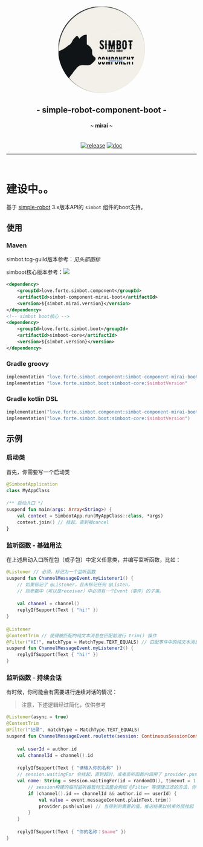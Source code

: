 <div align="center">
    <img src="../.simbot/logo.png" alt="logo" style="width:230px; height:230px; border-radius:50%; " />
    <h2>
        - simple-robot-component-boot -
    </h2>
    <h4>
        ~ mirai ~
    </h4>
    <br />
<a href="https://repo1.maven.org/maven2/love/forte/simbot/component/simbot-component-mirai-boot" target="_blank">
  <img alt="release" src="https://img.shields.io/maven-central/v/love.forte.simbot.component/simbot-component-mirai-boot" /></a>
<a href="https://www.yuque.com/simpler-robot/simpler-robot-doc" target="_blank">
  <img alt="doc" src="https://img.shields.io/badge/doc-yuque-brightgreen" /></a>
<hr />
</div>

<br>

# 建设中。。


基于 [simple-robot](https://github.com/ForteScarlet/simpler-robot) 3.x版本API的 `simbot` 组件的boot支持。


## 使用
### Maven
simbot.tcg-guild版本参考：*见头部图标*

simboot核心版本参考：![](https://img.shields.io/maven-central/v/love.forte.simbot.boot/simboot-core)
```xml
<dependency>
    <groupId>love.forte.simbot.component</groupId>
    <artifactId>simbot-component-mirai-boot</artifactId>
    <version>${simbot.mirai.version}</version>
</dependency>
<!-- simbot boot核心 -->
<dependency>
    <groupId>love.forte.simbot.boot</groupId>
    <artifactId>simboot-core</artifactId>
    <version>${simbot.version}</version>
</dependency>
```

### Gradle groovy

```groovy
implementation "love.forte.simbot.component:simbot-component-mirai-boot:$simbotMiraiVersion"
implementation "love.forte.simbot.boot:simboot-core:$simbotVersion"
```

### Gradle kotlin DSL

```kotlin
implementation("love.forte.simbot.component:simbot-component-mirai-boot:$simbotMiraiVersion")
implementation("love.forte.simbot.boot:simboot-core:$simbotVersion")
```


## 示例

### 启动类
首先，你需要写一个启动类

```kotlin
@SimbootApplication
class MyAppClass

/** 启动入口 */
suspend fun main(args: Array<String>) {
    val context = SimbootApp.run(MyAppClass::class, *args)
    context.join() // 挂起，直到被cancel
}

```

### 监听函数 - 基础用法
在上述启动入口所在包（或子包）中定义任意类，并编写监听函数，比如：

```kotlin
@Listener // 必须，标记为一个监听函数
suspend fun ChannelMessageEvent.myListener1() {
    // 如果标记了 @Listener，且未标记任何 @Listen，
    // 则参数中（可以是receiver）中必须有一个Event（事件）的子类。
    
    val channel = channel() 
    replyIfSupport(Text { "hi!" })
}

@Listener
@ContentTrim // 使得被匹配的纯文本消息在匹配前进行 trim() 操作
@Filter("HI!", matchType = MatchType.TEXT_EQUALS) // 匹配事件中的纯文本消息。
suspend fun ChannelMessageEvent.myListener2() {
    replyIfSupport(Text { "hi!" })
}
```

### 监听函数 - 持续会话
有时候，你可能会有需要进行连续对话的情况：

> 注意，下述逻辑经过简化，仅供参考

```kotlin
@Listener(async = true)
@ContentTrim
@Filter("记录", matchType = MatchType.TEXT_EQUALS)
suspend fun ChannelMessageEvent.roulette(session: ContinuousSessionContext): EventResult {
    
    val userId = author.id
    val channelId = channel().id
    
    replyIfSupport(Text { "请输入你的名称" })
    // session.waitingFor 会挂起，直到超时，或者监听函数内调用了 provider.push / provider.pushException
    val name: String = session.waitingFor(id = randomID(), timeout = 1.minutes) { event: ChannelMessageEvent, context, provider ->
        // session构建的临时监听器暂时无法整合例如 @Filter 等便捷过滤的方法，你需要手动匹配事件是否是你所需要的
        if (channel().id == channelId && author.id == userId) {
            val value = event.messageContent.plainText.trim()
            provider.push(value) // 当得到的需要的值，推送结果以结束外层挂起
        }
    }
    
    replyIfSupport(Text { "你的名称：$name" })
}
```
